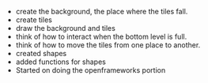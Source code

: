 - create the background, the place where the tiles fall.
- create tiles
- draw the background and tiles
- think of how to interact when the bottom level is full.
- think of how to move the tiles from one place to another.
- created shapes
- added functions for shapes
- Started on doing the openframeworks portion
